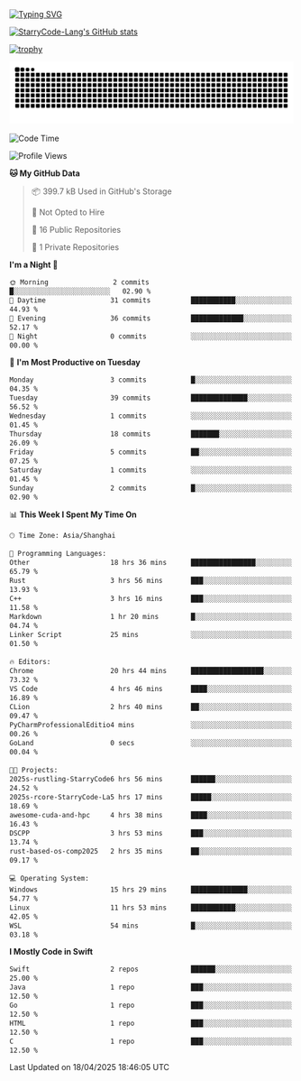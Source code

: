 ## 
<a href="https://git.io/typing-svg"><img src="https://readme-typing-svg.herokuapp.com?font=Zhi+Mang+Xing&size=50&duration=3000&pause=1000&color=F1F700&center=true&vCenter=true&width=700&height=70&lines=%E6%88%91%E4%BB%AC%E4%B8%8D%E8%BF%87%E6%98%AF%E5%AE%87%E5%AE%99%E4%B8%AD%E7%9A%84%E5%B0%98%E5%9F%83;%E4%BD%86%E6%88%91%E4%BB%AC%E4%BD%A9%E6%88%B4%E7%9D%80%E7%9A%84%E5%8D%B4%E6%98%AF%E7%92%80%E7%92%A8%E7%9A%84%E6%98%9F%E8%BE%B0" alt="Typing SVG" /></a>

<!--
**StarryCode-Lang/StarryCode-Lang** is a ✨ _special_ ✨ repository because its `README.md` (this file) appears on your GitHub profile.

Here are some ideas to get you started:

- 🔭 I’m currently working on ...
- 🌱 I’m currently learning ...
- 👯 I’m looking to collaborate on ...
- 🤔 I’m looking for help with ...
- 💬 Ask me about ...
- 📫 How to reach me: ...
- 😄 Pronouns: ...
- ⚡ Fun fact: ...
-->

<!--GitHub 统计卡片-->
[![StarryCode-Lang's GitHub stats](https://github-readme-stats.vercel.app/api?username=StarryCode-Lang&hide=stars,contribs&show_icons=true&theme=nightowl)](https://github.com/anuraghazra/github-readme-stats)

<!--奖杯-->
[![trophy](https://github-profile-trophy.vercel.app/?username=StarryCode-Lang&row=1&margin-w=10&theme=dark_lover)](https://github.com/ryo-ma/github-profile-trophy)

<picture>
  <source media="(prefers-color-scheme: dark)" srcset="https://raw.githubusercontent.com/StarryCode-Lang/StarryCode-Lang/output/github-contribution-grid-snake-dark.svg">
  <source media="(prefers-color-scheme: light)" srcset="https://raw.githubusercontent.com/StarryCode-Lang/StarryCode-Lang/output/github-contribution-grid-snake.svg">
  <img alt="github contribution grid snake animation" src="https://raw.githubusercontent.com/StarryCode-Lang/StarryCode-Lang/output/github-contribution-grid-snake.svg">
</picture>


<!--START_SECTION:waka-->
![Code Time](http://img.shields.io/badge/Code%20Time-40%20hrs%2025%20mins-blue)

![Profile Views](http://img.shields.io/badge/Profile%20Views-221-blue)

**🐱 My GitHub Data** 

> 📦 399.7 kB Used in GitHub's Storage 
 > 
> 🚫 Not Opted to Hire
 > 
> 📜 16 Public Repositories 
 > 
> 🔑 1 Private Repositories 
 > 
**I'm a Night 🦉** 

```text
🌞 Morning                2 commits           █░░░░░░░░░░░░░░░░░░░░░░░░   02.90 % 
🌆 Daytime                31 commits          ███████████░░░░░░░░░░░░░░   44.93 % 
🌃 Evening                36 commits          █████████████░░░░░░░░░░░░   52.17 % 
🌙 Night                  0 commits           ░░░░░░░░░░░░░░░░░░░░░░░░░   00.00 % 
```
📅 **I'm Most Productive on Tuesday** 

```text
Monday                   3 commits           █░░░░░░░░░░░░░░░░░░░░░░░░   04.35 % 
Tuesday                  39 commits          ██████████████░░░░░░░░░░░   56.52 % 
Wednesday                1 commits           ░░░░░░░░░░░░░░░░░░░░░░░░░   01.45 % 
Thursday                 18 commits          ███████░░░░░░░░░░░░░░░░░░   26.09 % 
Friday                   5 commits           ██░░░░░░░░░░░░░░░░░░░░░░░   07.25 % 
Saturday                 1 commits           ░░░░░░░░░░░░░░░░░░░░░░░░░   01.45 % 
Sunday                   2 commits           █░░░░░░░░░░░░░░░░░░░░░░░░   02.90 % 
```


📊 **This Week I Spent My Time On** 

```text
🕑︎ Time Zone: Asia/Shanghai

💬 Programming Languages: 
Other                    18 hrs 36 mins      ████████████████░░░░░░░░░   65.79 % 
Rust                     3 hrs 56 mins       ███░░░░░░░░░░░░░░░░░░░░░░   13.93 % 
C++                      3 hrs 16 mins       ███░░░░░░░░░░░░░░░░░░░░░░   11.58 % 
Markdown                 1 hr 20 mins        █░░░░░░░░░░░░░░░░░░░░░░░░   04.74 % 
Linker Script            25 mins             ░░░░░░░░░░░░░░░░░░░░░░░░░   01.50 % 

🔥 Editors: 
Chrome                   20 hrs 44 mins      ██████████████████░░░░░░░   73.32 % 
VS Code                  4 hrs 46 mins       ████░░░░░░░░░░░░░░░░░░░░░   16.89 % 
CLion                    2 hrs 40 mins       ██░░░░░░░░░░░░░░░░░░░░░░░   09.47 % 
PyCharmProfessionalEditio4 mins              ░░░░░░░░░░░░░░░░░░░░░░░░░   00.26 % 
GoLand                   0 secs              ░░░░░░░░░░░░░░░░░░░░░░░░░   00.04 % 

🐱‍💻 Projects: 
2025s-rustling-StarryCode6 hrs 56 mins       ██████░░░░░░░░░░░░░░░░░░░   24.52 % 
2025s-rcore-StarryCode-La5 hrs 17 mins       █████░░░░░░░░░░░░░░░░░░░░   18.69 % 
awesome-cuda-and-hpc     4 hrs 38 mins       ████░░░░░░░░░░░░░░░░░░░░░   16.43 % 
DSCPP                    3 hrs 53 mins       ███░░░░░░░░░░░░░░░░░░░░░░   13.74 % 
rust-based-os-comp2025   2 hrs 35 mins       ██░░░░░░░░░░░░░░░░░░░░░░░   09.17 % 

💻 Operating System: 
Windows                  15 hrs 29 mins      ██████████████░░░░░░░░░░░   54.77 % 
Linux                    11 hrs 53 mins      ███████████░░░░░░░░░░░░░░   42.05 % 
WSL                      54 mins             █░░░░░░░░░░░░░░░░░░░░░░░░   03.18 % 
```

**I Mostly Code in Swift** 

```text
Swift                    2 repos             ██████░░░░░░░░░░░░░░░░░░░   25.00 % 
Java                     1 repo              ███░░░░░░░░░░░░░░░░░░░░░░   12.50 % 
Go                       1 repo              ███░░░░░░░░░░░░░░░░░░░░░░   12.50 % 
HTML                     1 repo              ███░░░░░░░░░░░░░░░░░░░░░░   12.50 % 
C                        1 repo              ███░░░░░░░░░░░░░░░░░░░░░░   12.50 % 
```




 Last Updated on 18/04/2025 18:46:05 UTC
<!--END_SECTION:waka-->
